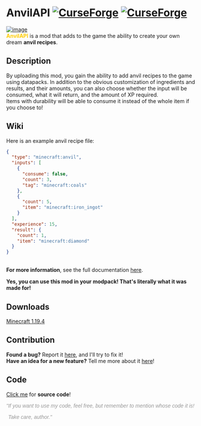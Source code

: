 # AnvilAPI [![CurseForge](http://cf.way2muchnoise.eu/full_634377_downloads.svg)](https://curseforge.com/minecraft/mc-mods/atomiccore) [![CurseForge](http://cf.way2muchnoise.eu/versions/For%20MC_634377_all.svg)](https://curseforge.com/minecraft/mc-mods/atomiccore)
[![image](https://imgur.com/LHUPcn3.png)](https://curseforge.com/minecraft/mc-mods/anvilapi "You can download this mod here!")\
<span style="color: #ffcc00;">**AnvilAPI**</span> is a mod that adds to the game the ability to create your own dream **anvil recipes**.

## Description

By uploading this mod, you gain the ability to add anvil recipes to the game using datapacks. In addition to the obvious customization of ingredients and results, and their amounts, you can also choose whether the input will be consumed, what it will return, and the amount of XP required.\
Items with durability will be able to consume it instead of the whole item if you choose to!

## Wiki

Here is an example anvil recipe file:
```json
{
  "type": "minecraft:anvil",
  "inputs": [
    {
      "consume": false,
      "count": 3,
      "tag": "minecraft:coals"
    },
    {
      "count": 5,
      "item": "minecraft:iron_ingot"
    }
  ],
  "experience": 15,
  "result": {
    "count": 1,
    "item": "minecraft:diamond"
  }
}
```
\
**For more information**, see the full documentation [here](https://github.com/Hantonik/AnvilAPI/wiki "Here you will find answers to (almost) all your questions!").

**Yes, you can use this mod in your modpack! That's literally what it was made for!**

## Downloads

[Minecraft 1.19.4](https://curseforge.com/minecraft/mc-mods/anvilapi/files/all?filter-game-version=2020709689:9776 "Then click download ;)")

## Contribution

**Found a bug?** Report it [here](https://github.com/Hantonik/AnvilAPI/issues/new?labels=bug&amp;template=bug_report.md "Enter all the necessary information!"), and I'll try to fix it!\
**Have an idea for a new feature?** Tell me more about it [here](https://github.com/Hantonik/AnvilAPI/issues/new?labels=enhancement&amp;template=feature_request.md "I'm open to suggestions!")!

## Code

[Click me](https://github.com/Hantonik/AnvilAPI "All the magic is here!") for **source code**!

<em><span style="font-family: 'comic sans ms', sans-serif; color: #999999">"If you want to use my code, feel free, but remember to mention whose code it is!</span></em>
<em><p style="padding-left: 5px;"><span style="font-family: 'comic sans ms', sans-serif; color: #999999">Take care, author."</span></p></em>